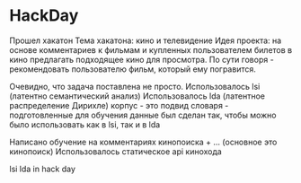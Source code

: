 # HackDay

Прошел хакатон 
Тема хакатона: кино и телевидение 
Идея проекта: 
на основе комментариев к фильмам и купленных пользователем билетов в кино предлагать подходящее кино для просмотра. 
По сути говоря - рекомендовать пользователю фильм, который ему погравится. 

Очевидно, что задача поставлена не просто. 
Использовалось lsi (латентно семантический анализ)
Использовалось lda (латентное распределение Дирихле) 
корпус - это подвид словаря - подготовленные для обучения данные был сделан так,
чтобы можно было использовать как в lsi, так и в lda

Написано обучение на комментариях кинопоиска + ... (основное это кинопоиск)
Использовалось статическое api кинохода

lsi lda in hack day
